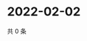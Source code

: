 # 2022-02-02

共 0 条

<!-- BEGIN WEIBO -->
<!-- 最后更新时间 Wed Feb 02 2022 08:42:46 GMT+0800 (China Standard Time) -->

<!-- END WEIBO -->
